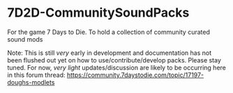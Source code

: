 # 7D2D-CommunitySoundPacks
For the game 7 Days to Die. To hold a collection of community curated sound mods

Note: This is still *very* early in development and documentation has not been flushed out yet on how to use/contribute/develop packs. Please stay tuned.
For now, *very light* updates/discussion are likely to be occurring here in this forum thread: https://community.7daystodie.com/topic/17197-doughs-modlets
